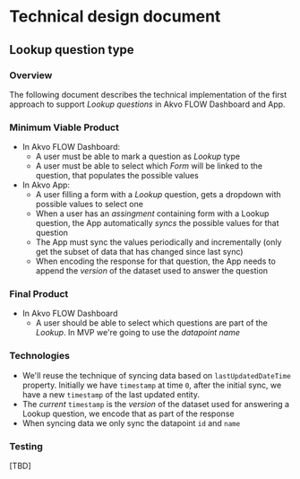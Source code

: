 # Technical design document

Lookup question type
--------------------

### Overview
The following document describes the technical implementation of the first approach to support _Lookup questions_
in Akvo FLOW Dashboard and App.

### Minimum Viable Product

* In Akvo FLOW Dashboard:
  * A user must be able to mark a question as _Lookup_ type
  * A user must be able to select which _Form_ will be linked to the question, that populates the 
  possible values
* In Akvo App:
  * A user filling a form with a _Lookup_ question, gets a dropdown with possible values to select one
  * When a user has an _assingment_ containing form with a Lookup question, the App automatically _syncs_ the
  possible values for that question
  * The App must sync the values periodically and incrementally (only get the subset of data that has changed
  since last sync)
  * When encoding the response for that question, the App needs to append the _version_ of the dataset used to
  answer the question

### Final Product

* In Akvo FLOW Dashboard
  * A user should be able to select which questions are part of the _Lookup_. In MVP we're going to use the
  _datapoint name_

### Technologies

* We'll reuse the technique of syncing data based on `lastUpdatedDateTime` property. Initially we have `timestamp`
at time `0`, after the initial sync, we have a new `timestamp` of the last updated entity.
* The _current_ `timestamp` is the _version_ of the dataset used for answering a Lookup question, we encode that
as part of the response
* When syncing data we only sync the datapoint `id` and `name`

### Testing
[TBD]
